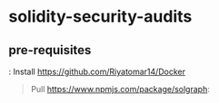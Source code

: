 # solidity-security-audits

## pre-requisites

: Install https://github.com/Riyatomar14/Docker

> Pull https://www.npmjs.com/package/solgraph:
